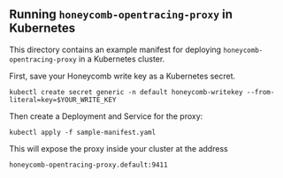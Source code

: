 ## Running `honeycomb-opentracing-proxy` in Kubernetes

This directory contains an example manifest for deploying
`honeycomb-opentracing-proxy` in a Kubernetes cluster.

First, save your Honeycomb write key as a Kubernetes secret.

```
kubectl create secret generic -n default honeycomb-writekey --from-literal=key=$YOUR_WRITE_KEY
```

Then create a Deployment and Service for the proxy:

```
kubectl apply -f sample-manifest.yaml
```

This will expose the proxy inside your cluster at the address

```
honeycomb-opentracing-proxy.default:9411
```
